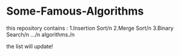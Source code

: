 # Some-Famous-Algorithms
this repository contains :
1.Insertion Sort/n
2.Merge Sort/n
3.Binary Search/n
.../n
algorithms./n

the list will update!
